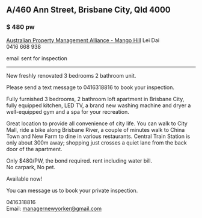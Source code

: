 ## A/460 Ann Street, Brisbane City, Qld 4000

### $ 480 pw  

[Australian Property Management Alliance - Mango Hill](https://www.realestate.com.au/agency/australian-property-management-alliance-mango-hill-VDYXEF)
Lei Dai  
0416 668 938

email sent for inspection 

***

New freshly renovated 3 bedrooms 2 bathroom unit.  
  
Please send a text message to 0416318816 to book your inspection.  
  
Fully furnished 3 bedrooms, 2 bathroom loft apartment in Brisbane City, fully equipped kitchen, LED TV, a brand new washing machine and dryer a well-equipped gym and a spa for your recreation.  
  
Great location to provide all convenience of city life. You can walk to City Mall, ride a bike along Brisbane River, a couple of minutes walk to China Town and New Farm to dine in various restaurants. Central Train Station is only about 300m away; shopping just crosses a quiet lane from the back door of the apartment.  
  
Only $480/PW, the bond required. rent including water bill.  
No carpark, No pet.  
  
Available now!  
  
You can message us to book your private inspection.  
  
0416318816  
Email: managernewyorker@gmail.com